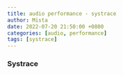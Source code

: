 ```yaml
---
title: audio performance - systrace
author: Mista
date: 2022-07-20 21:50:00 +0800
categories: [audio, performance]
tags: [systrace]
---
```


### Systrace
